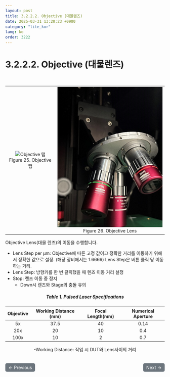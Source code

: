 ```yaml
---
layout: post
title: 3.2.2.2.	Objective (대물렌즈)
date: 2025-03-31 13:20:23 +0900
category: "lite_kor"
lang: ko
order: 3222
---
```


# 3.2.2.2. Objective (대물렌즈)

<br/> <!-- 한줄 띄기 -->

<!-- 2x2 이미지 테이블 -->
<table align="center">
  <tr>
    <td align="center">
      <img src="/assets/Chapter-3/Objective 탭.png" alt="Objective 탭">
      <div>Figure 25. Objective 탭</div>
    </td>
    <td align="center">
      <img src="/assets/Chapter-3/Objective Lens.png" alt="Objective Lens">
      <div>Figure 26. Objective Lens</div>
    </td>
  </tr>
</table>

Objective Lens(대물 렌즈)의 이동을 수행합니다.
-	Lens Step per μm: Objective에 따른 고정 값이고 정확한 거리를 이동하기 위해서 정확한 값으로 설정. (해당 장비에서는 1.6666) Lens Step은 버튼 클릭 당 이동하는 거리.
-	Lens Step: 방향키를 한 번 클릭했을 때 렌즈 이동 거리 설정
-	Stop: 렌즈 이동 중 정지
    -	Down시 렌즈와 Stage의 충돌 유의

<div align="center"> 
<h5>Table 1. Pulsed Laser Specifications</h5>
</div>

<div align="center">

|  Objective  |   Working Distance (mm) |  Focal Length(mm)  |  Numerical Aperture  |
|:-----------:|:-----------------------:|:------------------:|:--------------------:|
|     5x      |            37.5         |         40         |         0.14         |
|     20x     |            20           |         10         |         0.4          |
|     100x    |            10           |         2          |         0.7          |

</div>

<div align="center"> 
-Working Distance: 작업 시 DUT와 Lens사이의 거리
</div>

<!-- 이전/다음 페이지 버튼 -->
<br/>
<br/>
<div style="display: flex; justify-content: space-between; align-items: center; margin-top: 10;">
  <!-- 이전 페이지 버튼 -->
  <a href="/manuals/manuals_lite_kor/Chapter 3/Chapter 3-2-2-1/" class="btn btn-primary" style="display: inline-block; padding: 5px 10px; background-color: #6c757d; color: white; text-decoration: none; border-radius: 5px;">
    ← Previous
  </a>

  <!-- 다음 페이지 버튼 -->
  <a href="/manuals/manuals_lite_kor/Chapter 3/Chapter 3-2-2-3/" class="btn btn-primary" style="display: inline-block; padding: 5px 10px; background-color: #6c757d; color: white; text-decoration: none; border-radius: 5px;">
    Next →
  </a>
</div>